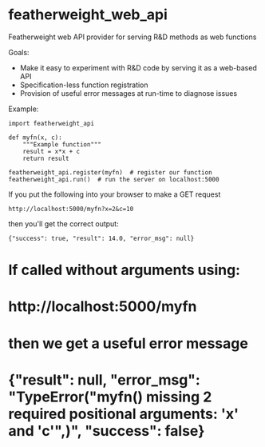 # featherweight_web_api
Featherweight web API provider for serving R&amp;D methods as web functions

Goals:
* Make it easy to experiment with R&D code by serving it as a web-based API
* Specification-less function registration
* Provision of useful error messages at run-time to diagnose issues

Example:

```
import featherweight_api

def myfn(x, c):
    """Example function"""
    result = x*x + c
    return result

featherweight_api.register(myfn)  # register our function
featherweight_api.run()  # run the server on localhost:5000
```

If you put the following into your browser to make a GET request

```
http://localhost:5000/myfn?x=2&c=10
```

then you'll get the correct output:

```
{"success": true, "result": 14.0, "error_msg": null}
```

# If called without arguments using:
# http://localhost:5000/myfn
# then we get a useful error message
# {"result": null, "error_msg": "TypeError(\"myfn() missing 2 required positional arguments: 'x' and 'c'\",)", "success": false}

